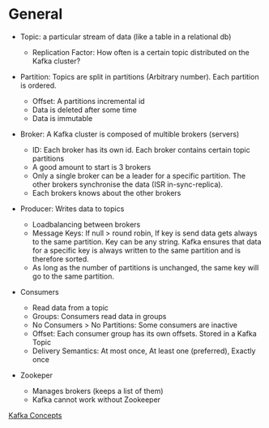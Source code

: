 # General

* Topic: a particular stream of data (like a table in a relational db)
  * Replication Factor: How often is a certain topic distributed on the Kafka cluster?
  
* Partition: Topics are split in partitions (Arbitrary number). Each partition is ordered.
  * Offset: A partitions incremental id
  * Data is deleted after some time
  * Data is immutable

* Broker: A Kafka cluster is composed of multible brokers (servers)
  * ID: Each broker has its own id. Each broker contains certain topic partitions
  * A good amount to start is 3 brokers
  * Only a single broker can be a leader for a specific partition. The other brokers synchronise the data (ISR in-sync-replica).
  * Each brokers knows about the other brokers
    
* Producer: Writes data to topics
  * Loadbalancing between brokers
  * Message Keys: If null > round robin, If key is send data gets always to the same partition. Key can be any string. Kafka ensures that data for a specific key is always written to the same partition and is therefore sorted.
  * As long as the number of partitions is unchanged, the same key will go to the same partition.
    
* Consumers
  * Read data from a topic
  * Groups: Consumers read data in groups
  * No Consumers > No Partitions: Some consumers are inactive
  * Offset: Each consumer group has its own offsets. Stored in a Kafka Topic
  * Delivery Semantics: At most once, At least one (preferred), Exactly once

* Zookeper
  * Manages brokers (keeps a list of them)
  * Kafka cannot work without Zookeeper
  
[Kafka Concepts](../)
